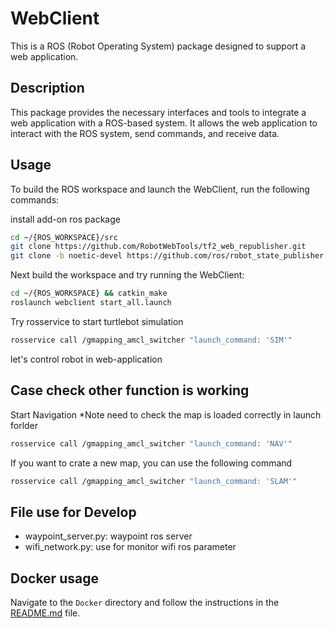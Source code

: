 # WebClient

This is a ROS (Robot Operating System) package designed to support a web application.

## Description

This package provides the necessary interfaces and tools to integrate a web application with a ROS-based system. It allows the web application to interact with the ROS system, send commands, and receive data.

## Usage
To build the ROS workspace and launch the WebClient, run the following commands:

install add-on ros package

```bash
cd ~/{ROS_WORKSPACE}/src
git clone https://github.com/RobotWebTools/tf2_web_republisher.git
git clone -b noetic-devel https://github.com/ros/robot_state_publisher.git
```

Next build the workspace and try running the WebClient:

```bash
cd ~/{ROS_WORKSPACE} && catkin_make
roslaunch webclient start_all.launch
```

Try rosservice to start turtlebot simulation 

```bash
rosservice call /gmapping_amcl_switcher "launch_command: 'SIM'" 
```

let's control robot in web-application

## Case check other function is working

Start Navigation *Note need to check the map is loaded correctly in launch forlder

```bash
rosservice call /gmapping_amcl_switcher "launch_command: 'NAV'" 
```

If you want to crate a new map, you can use the following command

```bash
rosservice call /gmapping_amcl_switcher "launch_command: 'SLAM'" 
```

## File use for Develop

- waypoint_server.py: waypoint ros server
- wifi_network.py: use for monitor wifi ros parameter

## Docker usage

Navigate to the `Docker` directory and follow the instructions in the [README.md](Docker/README.md) file.

<!-- ## Installation

Provide instructions on how to install this package.

## Usage

Provide instructions on how to use this package.

## Contributing

Provide instructions on how to contribute to this project.

## License

Provide information about the license. -->